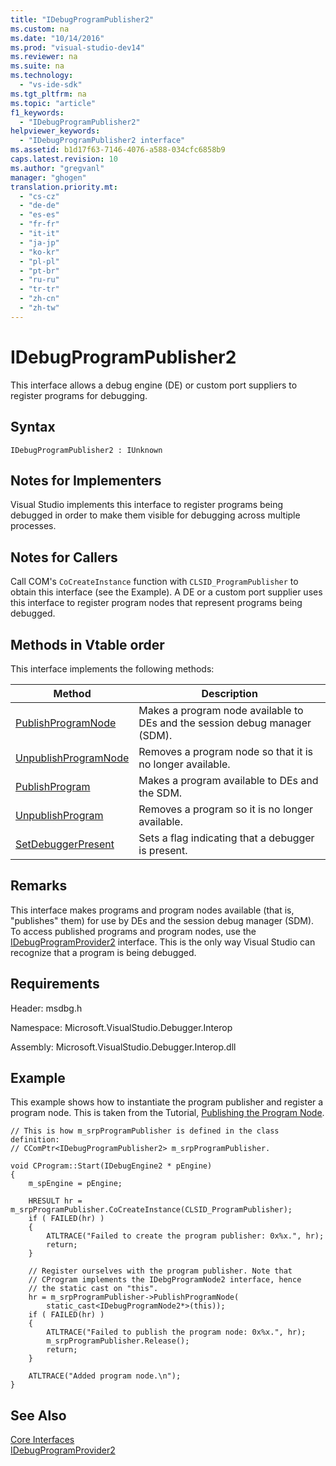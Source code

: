 ```yaml
---
title: "IDebugProgramPublisher2"
ms.custom: na
ms.date: "10/14/2016"
ms.prod: "visual-studio-dev14"
ms.reviewer: na
ms.suite: na
ms.technology: 
  - "vs-ide-sdk"
ms.tgt_pltfrm: na
ms.topic: "article"
f1_keywords: 
  - "IDebugProgramPublisher2"
helpviewer_keywords: 
  - "IDebugProgramPublisher2 interface"
ms.assetid: b1d17f63-7146-4076-a588-034cfc6858b9
caps.latest.revision: 10
ms.author: "gregvanl"
manager: "ghogen"
translation.priority.mt: 
  - "cs-cz"
  - "de-de"
  - "es-es"
  - "fr-fr"
  - "it-it"
  - "ja-jp"
  - "ko-kr"
  - "pl-pl"
  - "pt-br"
  - "ru-ru"
  - "tr-tr"
  - "zh-cn"
  - "zh-tw"
---
```

# IDebugProgramPublisher2
This interface allows a debug engine (DE) or custom port suppliers to register programs for debugging.  
  
## Syntax  
  
```  
IDebugProgramPublisher2 : IUnknown  
```  
  
## Notes for Implementers  
 Visual Studio implements this interface to register programs being debugged in order to make them visible for debugging across multiple processes.  
  
## Notes for Callers  
 Call COM's `CoCreateInstance` function with `CLSID_ProgramPublisher` to obtain this interface (see the Example). A DE or a custom port supplier uses this interface to register program nodes that represent programs being debugged.  
  
## Methods in Vtable order  
 This interface implements the following methods:  
  
|Method|Description|  
|------------|-----------------|  
|[PublishProgramNode](../extensibility/idebugprogrampublisher2--publishprogramnode.md)|Makes a program node available to DEs and the session debug manager (SDM).|  
|[UnpublishProgramNode](../extensibility/idebugprogrampublisher2--unpublishprogramnode.md)|Removes a program node so that it is no longer available.|  
|[PublishProgram](../extensibility/idebugprogrampublisher2--publishprogram.md)|Makes a program available to DEs and the SDM.|  
|[UnpublishProgram](../extensibility/idebugprogrampublisher2--unpublishprogram.md)|Removes a program so it is no longer available.|  
|[SetDebuggerPresent](../extensibility/idebugprogrampublisher2--setdebuggerpresent.md)|Sets a flag indicating that a debugger is present.|  
  
## Remarks  
 This interface makes programs and program nodes available (that is, "publishes" them) for use by DEs and the session debug manager (SDM). To access published programs and program nodes, use the [IDebugProgramProvider2](../extensibility/idebugprogramprovider2.md) interface. This is the only way Visual Studio can recognize that a program is being debugged.  
  
## Requirements  
 Header: msdbg.h  
  
 Namespace: Microsoft.VisualStudio.Debugger.Interop  
  
 Assembly: Microsoft.VisualStudio.Debugger.Interop.dll  
  
## Example  
 This example shows how to instantiate the program publisher and register a program node. This is taken from the Tutorial, [Publishing the Program Node](assetId:///d0100e02-4e2b-4e72-9e90-f7bc11777bae).  
  
```cpp#  
// This is how m_srpProgramPublisher is defined in the class definition:  
// CComPtr<IDebugProgramPublisher2> m_srpProgramPublisher.  
  
void CProgram::Start(IDebugEngine2 * pEngine)  
{  
    m_spEngine = pEngine;  
  
    HRESULT hr = m_srpProgramPublisher.CoCreateInstance(CLSID_ProgramPublisher);  
    if ( FAILED(hr) )  
    {  
        ATLTRACE("Failed to create the program publisher: 0x%x.", hr);  
        return;  
    }  
  
    // Register ourselves with the program publisher. Note that  
    // CProgram implements the IDebgProgramNode2 interface, hence  
    // the static cast on "this".  
    hr = m_srpProgramPublisher->PublishProgramNode(  
        static_cast<IDebugProgramNode2*>(this));  
    if ( FAILED(hr) )  
    {  
        ATLTRACE("Failed to publish the program node: 0x%x.", hr);  
        m_srpProgramPublisher.Release();  
        return;  
    }  
  
    ATLTRACE("Added program node.\n");  
}  
```  
  
## See Also  
 [Core Interfaces](../extensibility/core-interfaces.md)   
 [IDebugProgramProvider2](../extensibility/idebugprogramprovider2.md)
